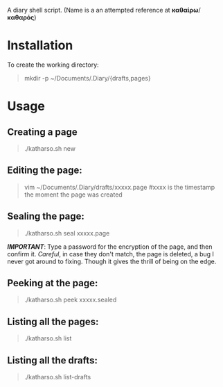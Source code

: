 A diary shell script. (Name is a an attempted reference at **καθαίρω**/**καθαρός**)

# Installation

To create the working directory:
> mkdir -p ~/Documents/.Diary/{drafts,pages}

# Usage
## Creating a page
> ./katharso.sh new

## Editing the page:
> vim ~/Documents/.Diary/drafts/xxxxx.page #xxxx is the timestamp the moment the page was created

## Sealing the page:
> ./katharso.sh seal xxxxx.page

***IMPORTANT***: Type a password for the encryption of the page, and then confirm it. _Careful_, in case they don't match, the page is deleted,
a bug I never got around to fixing. Though it gives the thrill of being on the edge.

## Peeking at the page:
> ./katharso.sh peek xxxxx.sealed

## Listing all the pages:
> ./katharso.sh list

## Listing all the drafts:
> ./katharso.sh list-drafts
